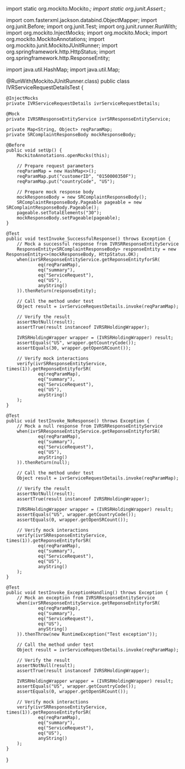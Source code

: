 import static org.mockito.Mockito.*;
import static org.junit.Assert.*;

import com.fasterxml.jackson.databind.ObjectMapper;
import org.junit.Before;
import org.junit.Test;
import org.junit.runner.RunWith;
import org.mockito.InjectMocks;
import org.mockito.Mock;
import org.mockito.MockitoAnnotations;
import org.mockito.junit.MockitoJUnitRunner;
import org.springframework.http.HttpStatus;
import org.springframework.http.ResponseEntity;

import java.util.HashMap;
import java.util.Map;

@RunWith(MockitoJUnitRunner.class)
public class IVRServiceRequestDetailsTest {

    @InjectMocks
    private IVRServiceRequestDetails ivrServiceRequestDetails;

    @Mock
    private IVRSRResponseEntityService ivrSRResponseEntityService;

    private Map<String, Object> reqParamMap;
    private SRComplaintResponseBody mockResponseBody;

    @Before
    public void setUp() {
        MockitoAnnotations.openMocks(this);

        // Prepare request parameters
        reqParamMap = new HashMap<>();
        reqParamMap.put("customerID", "0150000350F");
        reqParamMap.put("countryCode", "US");

        // Prepare mock response body
        mockResponseBody = new SRComplaintResponseBody();
        SRComplaintResponseBody.Pageable pageable = new SRComplaintResponseBody.Pageable();
        pageable.setTotalElements("30");
        mockResponseBody.setPageable(pageable);
    }

    @Test
    public void testInvoke_SuccessfulResponse() throws Exception {
        // Mock a successful response from IVRSRResponseEntityService
        ResponseEntity<SRComplaintResponseBody> responseEntity = new ResponseEntity<>(mockResponseBody, HttpStatus.OK);
        when(ivrSRResponseEntityService.getReponseEntityforSR(
                eq(reqParamMap),
                eq("summary"),
                eq("ServiceRequest"),
                eq("US"),
                anyString()
        )).thenReturn(responseEntity);

        // Call the method under test
        Object result = ivrServiceRequestDetails.invoke(reqParamMap);

        // Verify the result
        assertNotNull(result);
        assertTrue(result instanceof IVRSRHoldingWrapper);

        IVRSRHoldingWrapper wrapper = (IVRSRHoldingWrapper) result;
        assertEquals("US", wrapper.getCountryCode());
        assertEquals(30, wrapper.getOpenSRCount());

        // Verify mock interactions
        verify(ivrSRResponseEntityService, times(1)).getReponseEntityforSR(
                eq(reqParamMap),
                eq("summary"),
                eq("ServiceRequest"),
                eq("US"),
                anyString()
        );
    }

    @Test
    public void testInvoke_NoResponse() throws Exception {
        // Mock a null response from IVRSRResponseEntityService
        when(ivrSRResponseEntityService.getReponseEntityforSR(
                eq(reqParamMap),
                eq("summary"),
                eq("ServiceRequest"),
                eq("US"),
                anyString()
        )).thenReturn(null);

        // Call the method under test
        Object result = ivrServiceRequestDetails.invoke(reqParamMap);

        // Verify the result
        assertNotNull(result);
        assertTrue(result instanceof IVRSRHoldingWrapper);

        IVRSRHoldingWrapper wrapper = (IVRSRHoldingWrapper) result;
        assertEquals("US", wrapper.getCountryCode());
        assertEquals(0, wrapper.getOpenSRCount());

        // Verify mock interactions
        verify(ivrSRResponseEntityService, times(1)).getReponseEntityforSR(
                eq(reqParamMap),
                eq("summary"),
                eq("ServiceRequest"),
                eq("US"),
                anyString()
        );
    }

    @Test
    public void testInvoke_ExceptionHandling() throws Exception {
        // Mock an exception from IVRSRResponseEntityService
        when(ivrSRResponseEntityService.getReponseEntityforSR(
                eq(reqParamMap),
                eq("summary"),
                eq("ServiceRequest"),
                eq("US"),
                anyString()
        )).thenThrow(new RuntimeException("Test exception"));

        // Call the method under test
        Object result = ivrServiceRequestDetails.invoke(reqParamMap);

        // Verify the result
        assertNotNull(result);
        assertTrue(result instanceof IVRSRHoldingWrapper);

        IVRSRHoldingWrapper wrapper = (IVRSRHoldingWrapper) result;
        assertEquals("US", wrapper.getCountryCode());
        assertEquals(0, wrapper.getOpenSRCount());

        // Verify mock interactions
        verify(ivrSRResponseEntityService, times(1)).getReponseEntityforSR(
                eq(reqParamMap),
                eq("summary"),
                eq("ServiceRequest"),
                eq("US"),
                anyString()
        );
    }
}
